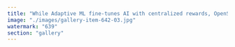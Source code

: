 ```yaml
---
title: "While Adaptive ML fine-tunes AI with centralized rewards, OpenStreaming empowers a self-aware mesh network where nodes autonomously align through decentralized economic incentives."
image: "./images/gallery-item-642-03.jpg"
watermark: "639"
section: "gallery"
---
```

